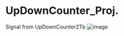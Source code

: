 # UpDownCounter_Proj.
Signal from UpDownCounter2Tb
![image](https://user-images.githubusercontent.com/86398502/200613405-57d4cd5d-a892-460f-80e6-7d928cc3417e.png)
